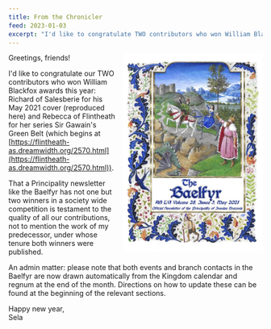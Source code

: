 ```yaml
---
title: From the Chronicler
feed: 2023-01-03
excerpt: "I'd like to congratulate TWO contributors who won William Blackfox awards this year"
---
```


<img src="/baelfyr/2023-01/dragon-recovery.jpeg"
    class="figure-img rounded float-end shadow"
    style="float: right; margin-left: 10px;"
    width="55%"
    alt="Dragon Recovery, the cover of the May 2021 Baelfyr">

Greetings, friends!

I'd like to congratulate our TWO contributors who won William Blackfox awards this year:
Richard of Salesberie for his May 2021 cover (reproduced here) and Rebecca of Flintheath
for her series Sir Gawain's Green Belt (which begins at
[https://flintheath-as.dreamwidth.org/2570.html](https://flintheath-as.dreamwidth.org/2570.html)).

That a Principality newsletter like the Baelfyr has not one but two winners in a society
wide competition is testament to the quality of all our contributions, not to mention the
work of my predecessor, under whose tenure both winners were published.

An admin matter: please note that both events and branch contacts in the Baelfyr are now
drawn automatically from the Kingdom calendar and regnum at the end of the month.
Directions on how to update these can be found at the beginning of the relevant sections.

Happy new year,  
Sela

